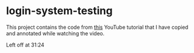 # login-system-testing

This project contains the code from [this](https://www.youtube.com/watch?v=-RCnNyD0L-s&t=787s) YouTube tutorial that I have copied and annotated while watching the video.

Left off at 31:24